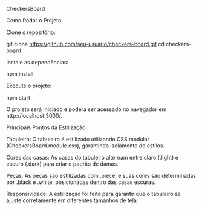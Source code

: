 CheckersBoard

Como Rodar o Projeto

Clone o repositório:

git clone https://github.com/seu-usuario/checkers-board.git
cd checkers-board

Instale as dependências:

npm install

Execute o projeto:

npm start

O projeto será iniciado e poderá ser acessado no navegador em http://localhost:3000/.

Principais Pontos da Estilização

Tabuleiro: O tabuleiro é estilizado utilizando CSS modular (CheckersBoard.module.css), garantindo isolamento de estilos.

Cores das casas: As casas do tabuleiro alternam entre claro (.light) e escuro (.dark) para criar o padrão de damas.

Peças: As peças são estilizadas com .piece, e suas cores são determinadas por .black e .white, posicionadas dentro das casas escuras.

Responsividade: A estilização foi feita para garantir que o tabuleiro se ajuste corretamente em diferentes tamanhos de tela.